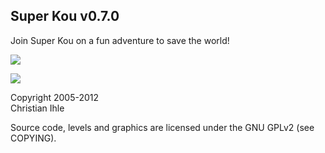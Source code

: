 
## Super Kou v0.7.0

Join Super Kou on a fun adventure to save the world!

<a href="http://www.usikkert.net/progs/superkou/superkou.jnlp"><img src="http://blurpy.googlepages.com/jws-launch-button.png"></a>

<img src="http://blurpy.googlepages.com/superkou-0.6.0-java.png">

Copyright 2005-2012  
Christian Ihle

Source code, levels and graphics are licensed under the GNU GPLv2 (see COPYING).
